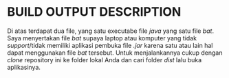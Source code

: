 # BUILD OUTPUT DESCRIPTION


Di atas terdapat dua file, yang satu executabe file *java* yang satu file *bat*. Saya menyertakan file *bat* supaya laptop atau komputer yang tidak *support*/tidak memiliki aplikasi pembuka file *.jar* karena satu atau lain hal dapat menggunakan file _bat_ tersebut. Untuk menjalankannya cukup dengan *clone* repository ini ke folder lokal Anda dan cari folder _dist_ lalu buka aplikasinya.



